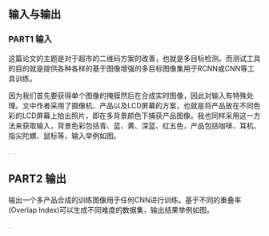 ## 输入与输出

### PART1 输入

​	这篇论文的主题是对于超市的二维码方案的改善，也就是多目标检测。而测试工具的目的就是提供各种各样的基于图像增强的多目标图像集用于RCNN或CNN等工具训练。

​	因为我们首先要获得单个图像的掩膜然后在合成实时图像，因此对输入有特殊处理。文中作者采用了摄像机、产品以及LCD屏幕的方案，也就是将产品放在不同色彩的LCD屏幕上拍出照片，即在多背景颜色下捕获产品图像。我也同样采用这一方法来获取输入，背景色彩包括青、蓝、黄、深蓝、红五色，产品包括咖啡、耳机、指尖陀螺、鼠标等，输入举例如图。

<img src="Input/IMG_0361 2.jpg" style="zoom:10%;" />

<img src="Input/IMG_0366 2.jpg" style="zoom:10%;" />

<img src="Input/IMG_0377 2.jpg" style="zoom:10%;" />

## PART2 输出

​	输出一个多产品合成的训练图像用于任何CNN进行训练。基于不同的重叠率(Overlap Index)可以生成不同难度的数据集，输出结果举例如图。

<img src="Output/image_fusion.jpg" style="zoom:10%;" />

<img src="Output/image_fusion0.jpg" style="zoom:10%;" />
